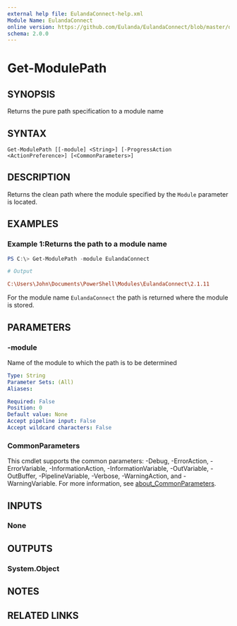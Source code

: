 ```yaml
---
external help file: EulandaConnect-help.xml
Module Name: EulandaConnect
online version: https://github.com/Eulanda/EulandaConnect/blob/master/docs/Get-ModulPath.md
schema: 2.0.0
---
```


# Get-ModulePath

## SYNOPSIS
Returns the pure path specification to a module name

## SYNTAX

```
Get-ModulePath [[-module] <String>] [-ProgressAction <ActionPreference>] [<CommonParameters>]
```

## DESCRIPTION
Returns the clean path where the module specified by the `Module` parameter is located.

## EXAMPLES

### Example 1:Returns the path to a module name
```powershell
PS C:\> Get-ModulePath -module EulandaConnect
```

```ini
# Output

C:\Users\John\Documents\PowerShell\Modules\EulandaConnect\2.1.11
```

For the module name `EulandaConnect` the path is returned where the module is stored.

## PARAMETERS

### -module
Name of the module to which the path is to be determined

```yaml
Type: String
Parameter Sets: (All)
Aliases:

Required: False
Position: 0
Default value: None
Accept pipeline input: False
Accept wildcard characters: False
```


### CommonParameters
This cmdlet supports the common parameters: -Debug, -ErrorAction, -ErrorVariable, -InformationAction, -InformationVariable, -OutVariable, -OutBuffer, -PipelineVariable, -Verbose, -WarningAction, and -WarningVariable. For more information, see [about_CommonParameters](http://go.microsoft.com/fwlink/?LinkID=113216).

## INPUTS

### None

## OUTPUTS

### System.Object
## NOTES

## RELATED LINKS

